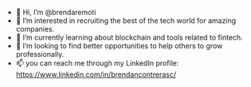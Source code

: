 - 👋 Hi, I’m @brendaremoti
- 👀 I’m interested in recruiting the best of the tech world for amazing companies.
- 🌱 I’m currently learning about blockchain and tools related to fintech.
- 💞️ I’m looking to find better opportunities to help others to grow professionally.
- 📫 you can reach me through my LinkedIn profile: https://www.linkedin.com/in/brendancontrerasc/

<!---
brendaremoti/brendaremoti is a ✨ special ✨ repository because its `README.md` (this file) appears on your GitHub profile.
You can click the Preview link to take a look at your changes.
--->
